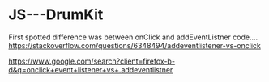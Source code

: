 # JS---DrumKit

First spotted difference was between onClick and addEventListner code....
https://stackoverflow.com/questions/6348494/addeventlistener-vs-onclick

https://www.google.com/search?client=firefox-b-d&q=onclick+event+listener+vs+.addeventlistner
